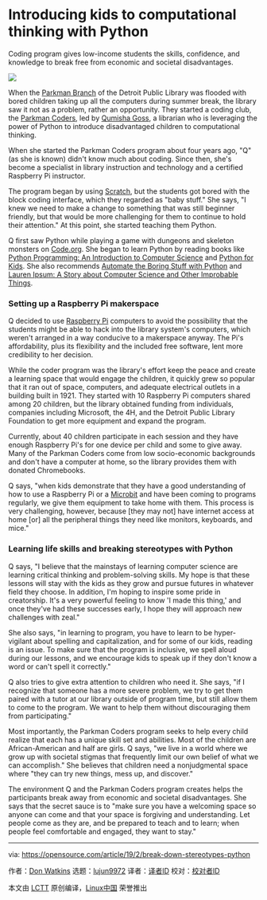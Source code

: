 [#]: collector: (lujun9972)
[#]: translator: (WangYueScream )
[#]: reviewer: ( )
[#]: publisher: ( )
[#]: url: ( )
[#]: subject: (Introducing kids to computational thinking with Python)
[#]: via: (https://opensource.com/article/19/2/break-down-stereotypes-python)
[#]: author: (Don Watkins https://opensource.com/users/don-watkins)

Introducing kids to computational thinking with Python
======
Coding program gives low-income students the skills, confidence, and knowledge to break free from economic and societal disadvantages.

![](https://opensource.com/sites/default/files/styles/image-full-size/public/lead-images/idea_innovation_kid_education.png?itok=3lRp6gFa)

When the [Parkman Branch][1] of the Detroit Public Library was flooded with bored children taking up all the computers during summer break, the library saw it not as a problem, rather an opportunity. They started a coding club, the [Parkman Coders][2], led by [Qumisha Goss][3], a librarian who is leveraging the power of Python to introduce disadvantaged children to computational thinking.

When she started the Parkman Coders program about four years ago, "Q" (as she is known) didn't know much about coding. Since then, she's become a specialist in library instruction and technology and a certified Raspberry Pi instructor.

The program began by using [Scratch][4], but the students got bored with the block coding interface, which they regarded as "baby stuff." She says, "I knew we need to make a change to something that was still beginner friendly, but that would be more challenging for them to continue to hold their attention." At this point, she started teaching them Python.

Q first saw Python while playing a game with dungeons and skeleton monsters on [Code.org][5]. She began to learn Python by reading books like [Python Programming: An Introduction to Computer Science][6] and [Python for Kids][7]. She also recommends [Automate the Boring Stuff with Python][8] and [Lauren Ipsum: A Story about Computer Science and Other Improbable Things][9].

### Setting up a Raspberry Pi makerspace

Q decided to use [Raspberry Pi][10] computers to avoid the possibility that the students might be able to hack into the library system's computers, which weren't arranged in a way conducive to a makerspace anyway. The Pi's affordability, plus its flexibility and the included free software, lent more credibility to her decision.

While the coder program was the library's effort keep the peace and create a learning space that would engage the children, it quickly grew so popular that it ran out of space, computers, and adequate electrical outlets in a building built in 1921. They started with 10 Raspberry Pi computers shared among 20 children, but the library obtained funding from individuals, companies including Microsoft, the 4H, and the Detroit Public Library Foundation to get more equipment and expand the program.

Currently, about 40 children participate in each session and they have enough Raspberry Pi's for one device per child and some to give away. Many of the Parkman Coders come from low socio-economic backgrounds and don't have a computer at home, so the library provides them with donated Chromebooks.

Q says, "when kids demonstrate that they have a good understanding of how to use a Raspberry Pi or a [Microbit][11] and have been coming to programs regularly, we give them equipment to take home with them. This process is very challenging, however, because [they may not] have internet access at home [or] all the peripheral things they need like monitors, keyboards, and mice."

### Learning life skills and breaking stereotypes with Python

Q says, "I believe that the mainstays of learning computer science are learning critical thinking and problem-solving skills. My hope is that these lessons will stay with the kids as they grow and pursue futures in whatever field they choose. In addition, I'm hoping to inspire some pride in creatorship. It's a very powerful feeling to know 'I made this thing,' and once they've had these successes early, I hope they will approach new challenges with zeal."

She also says, "in learning to program, you have to learn to be hyper-vigilant about spelling and capitalization, and for some of our kids, reading is an issue. To make sure that the program is inclusive, we spell aloud during our lessons, and we encourage kids to speak up if they don't know a word or can't spell it correctly."

Q also tries to give extra attention to children who need it. She says, "if I recognize that someone has a more severe problem, we try to get them paired with a tutor at our library outside of program time, but still allow them to come to the program. We want to help them without discouraging them from participating."

Most importantly, the Parkman Coders program seeks to help every child realize that each has a unique skill set and abilities. Most of the children are African-American and half are girls. Q says, "we live in a world where we grow up with societal stigmas that frequently limit our own belief of what we can accomplish." She believes that children need a nonjudgmental space where "they can try new things, mess up, and discover."

The environment Q and the Parkman Coders program creates helps the participants break away from economic and societal disadvantages. She says that the secret sauce is to "make sure you have a welcoming space so anyone can come and that your space is forgiving and understanding. Let people come as they are, and be prepared to teach and to learn; when people feel comfortable and engaged, they want to stay."

--------------------------------------------------------------------------------

via: https://opensource.com/article/19/2/break-down-stereotypes-python

作者：[Don Watkins][a]
选题：[lujun9972][b]
译者：[译者ID](https://github.com/译者ID)
校对：[校对者ID](https://github.com/校对者ID)

本文由 [LCTT](https://github.com/LCTT/TranslateProject) 原创编译，[Linux中国](https://linux.cn/) 荣誉推出

[a]: https://opensource.com/users/don-watkins
[b]: https://github.com/lujun9972
[1]: https://detroitpubliclibrary.org/locations/parkman
[2]: https://www.dplfound.org/single-post/2016/05/15/Parkman-Branch-Coders
[3]: https://www.linkedin.com/in/qumisha-goss-b3bb5470
[4]: https://scratch.mit.edu/
[5]: http://Code.org
[6]: https://www.amazon.com/Python-Programming-Introduction-Computer-Science/dp/1887902996
[7]: https://nostarch.com/pythonforkids
[8]: https://automatetheboringstuff.com/
[9]: https://nostarch.com/laurenipsum
[10]: https://www.raspberrypi.org/
[11]: https://microbit.org/guide/
